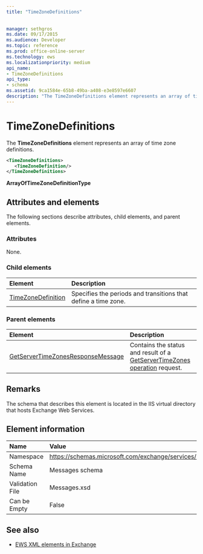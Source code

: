```yaml
---
title: "TimeZoneDefinitions"
 
 
manager: sethgros
ms.date: 09/17/2015
ms.audience: Developer
ms.topic: reference
ms.prod: office-online-server
ms.technology: ews
ms.localizationpriority: medium
api_name:
- TimeZoneDefinitions
api_type:
- schema
ms.assetid: 9ca1584e-65b8-49ba-a408-e3e8597e6607
description: "The TimeZoneDefinitions element represents an array of time zone definitions."
---
```


# TimeZoneDefinitions

The **TimeZoneDefinitions** element represents an array of time zone definitions. 
  
```XML
<TimeZoneDefinitions>
   <TimeZoneDefinition/>
</TimeZoneDefinitions>
```

 **ArrayOfTimeZoneDefinitionType**
## Attributes and elements

The following sections describe attributes, child elements, and parent elements.
  
### Attributes

None.
  
### Child elements

|**Element**|**Description**|
|:-----|:-----|
|[TimeZoneDefinition](timezonedefinition.md) <br/> |Specifies the periods and transitions that define a time zone.  <br/> |
   
### Parent elements

|**Element**|**Description**|
|:-----|:-----|
|[GetServerTimeZonesResponseMessage](getservertimezonesresponsemessage.md) <br/> |Contains the status and result of a [GetServerTimeZones operation](getservertimezones-operation.md) request.  <br/> |
   
## Remarks

The schema that describes this element is located in the IIS virtual directory that hosts Exchange Web Services.
  
## Element information

|**Name**|**Value**|
|:-----|:-----|
|Namespace  <br/> |https://schemas.microsoft.com/exchange/services/2006/messages  <br/> |
|Schema Name  <br/> |Messages schema  <br/> |
|Validation File  <br/> |Messages.xsd  <br/> |
|Can be Empty  <br/> |False  <br/> |
   
## See also

- [EWS XML elements in Exchange](ews-xml-elements-in-exchange.md)
